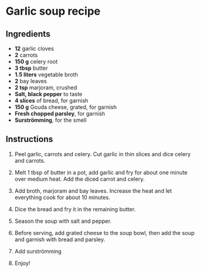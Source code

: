 # Garlic soup recipe


## Ingredients

- **12** garlic cloves
- **2** carrots
- **150 g** celery root
- **3 tbsp** butter
- **1.5 liters** vegetable broth
- **2** bay leaves
- **2 tsp** marjoram, crushed
- **Salt, black pepper** to taste
- **4 slices** of bread, for garnish
- **150 g** Gouda cheese, grated, for garnish
- **Fresh chopped parsley**, for garnish 
- **Surströmming**, for the smell


## Instructions

1. Peel garlic, carrots and celery. Cut garlic in thin slices and dice celery and carrots.

2. Melt 1 tbsp of butter in a pot, add garlic and fry for about one minute over medium heat. Add the diced carrot and celery.

3. Add broth, marjoram and bay leaves. Increase the heat and let everything cook for about 10 minutes.

4. Dice the bread and fry it in the remaining butter. 

5. Season the soup with salt and pepper.

6. Before serving, add grated cheese to the soup bowl, then add the soup and garnish with bread and parsley.

7. Add surströmming

8. Enjoy!